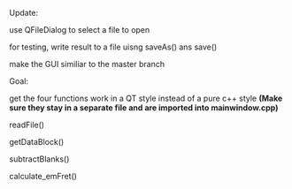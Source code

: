 Update:

use QFileDialog to select a file to open

for testing, write result to a file uisng saveAs() ans save()

make the GUI similiar to the master branch

Goal:

get the four functions work in a QT style instead of a pure c++ style **(Make sure they stay in a separate file and are imported into mainwindow.cpp)**

readFile()

getDataBlock()

subtractBlanks()

calculate_emFret()
